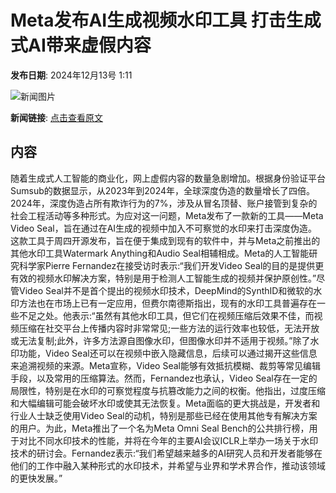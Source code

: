 # Meta发布AI生成视频水印工具 打击生成式AI带来虚假内容

**发布日期**: 2024年12月13号 1:11

![新闻图片](https://pic.chinaz.com/picmap/202207271436142427_0.jpg)

**新闻链接**: [点击查看原文](https://www.aibase.com/zh/news/13920)

## 内容

随着生成式人工智能的商业化，网上虚假内容的数量急剧增加。根据身份验证平台Sumsub的数据显示，从2023年到2024年，全球深度伪造的数量增长了四倍。2024年，深度伪造占所有欺诈行为的7%，涉及从冒名顶替、账户接管到复杂的社会工程活动等多种形式。为应对这一问题，Meta发布了一款新的工具——Meta Video Seal，旨在通过在AI生成的视频中加入不可察觉的水印来打击深度伪造。这款工具于周四开源发布，旨在便于集成到现有的软件中，并与Meta之前推出的其他水印工具Watermark Anything和Audio Seal相辅相成。Meta的人工智能研究科学家Pierre Fernandez在接受访时表示:“我们开发Video Seal的目的是提供更有效的视频水印解决方案，特别是用于检测人工智能生成的视频并保护原创性。”尽管Video Seal并不是首个提出的视频水印技术，DeepMind的SynthID和微软的水印方法也在市场上已有一定应用，但费尔南德斯指出，现有的水印工具普遍存在一些不足之处。他表示:“虽然有其他水印工具，但它们在视频压缩后效果不佳，而视频压缩在社交平台上传播内容时非常常见;一些方法的运行效率也较低，无法开放或无法复制;此外，许多方法源自图像水印，但图像水印并不适用于视频。”除了水印功能，Video Seal还可以在视频中嵌入隐藏信息，后续可以通过揭开这些信息来追溯视频的来源。Meta宣称，Video Seal能够有效抵抗模糊、裁剪等常见编辑手段，以及常用的压缩算法。然而，Fernandez也承认，Video Seal存在一定的局限性，特别是在水印的可察觉程度与抗篡改能力之间的权衡。他指出，过度压缩和大幅编辑可能会破坏水印或使其无法恢复。Meta面临的更大挑战是，开发者和行业人士缺乏使用Video Seal的动机，特别是那些已经在使用其他专有解决方案的用户。为此，Meta推出了一个名为Meta Omni Seal Bench的公共排行榜，用于对比不同水印技术的性能，并将在今年的主要AI会议ICLR上举办一场关于水印技术的研讨会。Fernandez表示:“我们希望越来越多的AI研究人员和开发者能够在他们的工作中融入某种形式的水印技术，并希望与业界和学术界合作，推动该领域的更快发展。”
